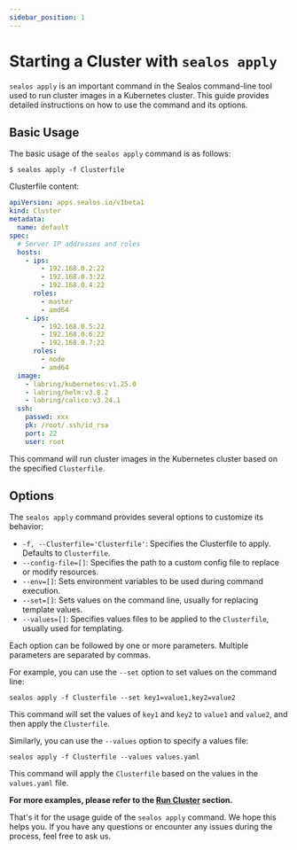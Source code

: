 ```yaml
---
sidebar_position: 1
---
```


# Starting a Cluster with `sealos apply`

`sealos apply` is an important command in the Sealos command-line tool used to run cluster images in a Kubernetes
cluster. This guide provides detailed instructions on how to use the command and its options.

## Basic Usage

The basic usage of the `sealos apply` command is as follows:

```shell
$ sealos apply -f Clusterfile
```

Clusterfile content:

```yaml
apiVersion: apps.sealos.io/v1beta1
kind: Cluster
metadata:
  name: default
spec:
  # Server IP addresses and roles
  hosts:
    - ips:
        - 192.168.0.2:22
        - 192.168.0.3:22
        - 192.168.0.4:22
      roles:
        - master
        - amd64
    - ips:
        - 192.168.0.5:22
        - 192.168.0.6:22
        - 192.168.0.7:22
      roles:
        - node
        - amd64
  image:
    - labring/kubernetes:v1.25.0
    - labring/helm:v3.8.2
    - labring/calico:v3.24.1
  ssh:
    passwd: xxx
    pk: /root/.ssh/id_rsa
    port: 22
    user: root
```

This command will run cluster images in the Kubernetes cluster based on the specified `Clusterfile`.

## Options

The `sealos apply` command provides several options to customize its behavior:

- `-f, --Clusterfile='Clusterfile'`: Specifies the Clusterfile to apply. Defaults to `Clusterfile`.
- `--config-file=[]`: Specifies the path to a custom config file to replace or modify resources.
- `--env=[]`: Sets environment variables to be used during command execution.
- `--set=[]`: Sets values on the command line, usually for replacing template values.
- `--values=[]`: Specifies values files to be applied to the `Clusterfile`, usually used for templating.

Each option can be followed by one or more parameters. Multiple parameters are separated by commas.

For example, you can use the `--set` option to set values on the command line:

```shell
sealos apply -f Clusterfile --set key1=value1,key2=value2
```

This command will set the values of `key1` and `key2` to `value1` and `value2`, and then apply the `Clusterfile`.

Similarly, you can use the `--values` option to specify a values file:

```shell
sealos apply -f Clusterfile --values values.yaml
```

This command will apply the `Clusterfile` based on the values in the `values.yaml` file.

**For more examples, please refer to the [Run Cluster](/self-hosting/lifecycle-management/operations/run-cluster/.md)
section.**

That's it for the usage guide of the `sealos apply` command. We hope this helps you. If you have any questions or
encounter any issues during the process, feel free to ask us.
